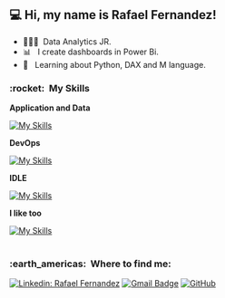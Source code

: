 
## 💻 Hi, my name is <strong>Rafael Fernandez!</strong>
- 👨🏻‍💻 &nbsp;Data Analytics JR.
- 📊 &nbsp; I create dashboards in Power Bi.
- 📖 &nbsp; Learning about Python, DAX and M language.

<h3> :rocket: &nbsp;My Skills </h3>

**Application and Data**

  [![My Skills](https://skillicons.dev/icons?i=nodejs,react,npm,mysql,sqlite,postgres,js,ts,html,css,py,c&perline=2)](https://skillicons.dev)
  
**DevOps**

[![My Skills](https://skillicons.dev/icons?i=git,github)](https://skillicons.dev)
  
**IDLE**

[![My Skills](https://skillicons.dev/icons?i=vscode,androidstudio,pycharm,sublime)](https://skillicons.dev)

**I like too**

[![My Skills](https://skillicons.dev/icons?i=ae,ai,ps,mint,windows)](https://skillicons.dev)
  <br/>
<br/>
<h3> :earth_americas: &nbsp;Where to find me: </h3> 

[![Linkedin: Rafael Fernandez](https://img.shields.io/badge/-rafaelfernandez30-blue?style=flat-square&logo=Linkedin&logoColor=white&link=https://www.linkedin.com/in/rafaelfernandez30/)](https://www.linkedin.com/in/rafaelfernandez30/)
[![Gmail Badge](https://img.shields.io/badge/-rafael.f.fernandez30@gmail.com-006bed?style=flat-square&logo=Gmail&logoColor=white&link=mailto:SEU-EMAIL)](mailto:rafael.f.fernandez30@gmail.com)
[![GitHub]( https://img.shields.io/github/followers/RafaelFernandez30?label=follow&style=social)](https://github.com/RafaelFernandez30/)

